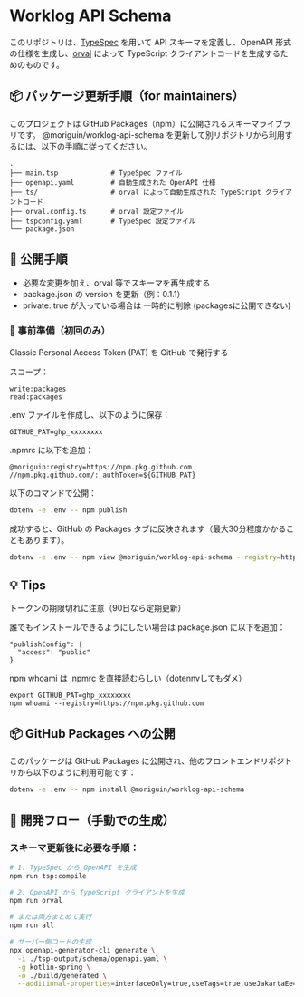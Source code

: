 # Worklog API Schema

このリポジトリは、[TypeSpec](https://typespec.io/) を用いて API スキーマを定義し、OpenAPI 形式の仕様を生成し、[orval](https://orval.dev/) によって TypeScript クライアントコードを生成するためのものです。

## 📦 パッケージ更新手順（for maintainers）

このプロジェクトは GitHub Packages（npm）に公開されるスキーマライブラリです。
@moriguin/worklog-api-schema を更新して別リポジトリから利用するには、以下の手順に従ってください。

```
.
├── main.tsp             # TypeSpec ファイル
├── openapi.yaml         # 自動生成された OpenAPI 仕様
├── ts/                  # orval によって自動生成された TypeScript クライアントコード
├── orval.config.ts      # orval 設定ファイル
├── tspconfig.yaml       # TypeSpec 設定ファイル
└── package.json
```

## 🚀 公開手順

- 必要な変更を加え、orval 等でスキーマを再生成する
- package.json の version を更新（例：0.1.1）
- private: true が入っている場合は 一時的に削除 (packagesに公開できない)

### 🔧 事前準備（初回のみ）

Classic Personal Access Token (PAT) を GitHub で発行する

スコープ：

```
write:packages
read:packages
```

.env ファイルを作成し、以下のように保存：

`GITHUB_PAT=ghp_xxxxxxxx`

.npmrc に以下を追加：

```
@moriguin:registry=https://npm.pkg.github.com
//npm.pkg.github.com/:_authToken=${GITHUB_PAT}
```

以下のコマンドで公開：

```bash
dotenv -e .env -- npm publish
```

成功すると、GitHub の Packages タブに反映されます（最大30分程度かかることもあります）。

```bash
dotenv -e .env -- npm view @moriguin/worklog-api-schema --registry=https://npm.pkg.github.com
```

## 💡 Tips

トークンの期限切れに注意（90日なら定期更新）

誰でもインストールできるようにしたい場合は package.json に以下を追加：

```
"publishConfig": {
  "access": "public"
}
```

npm whoami は .npmrc を直接読むらしい（dotennvしてもダメ）

```
export GITHUB_PAT=ghp_xxxxxxxx
npm whoami --registry=https://npm.pkg.github.com
```

## 📦 GitHub Packages への公開

このパッケージは GitHub Packages に公開され、他のフロントエンドリポジトリから以下のように利用可能です：

```bash
dotenv -e .env -- npm install @moriguin/worklog-api-schema
```

## 🚀 開発フロー（手動での生成）

### スキーマ更新後に必要な手順：

```bash
# 1. TypeSpec から OpenAPI を生成
npm run tsp:compile

# 2. OpenAPI から TypeScript クライアントを生成
npm run orval

# または両方まとめて実行
npm run all

# サーバー側コードの生成
npx openapi-generator-cli generate \
  -i ./tsp-output/schema/openapi.yaml \
  -g kotlin-spring \
  -o ./build/generated \
  --additional-properties=interfaceOnly=true,useTags=true,useJakartaEe=true,javaxPackage=jakarta,apiPackage=com.moriguin.worklog.generated.api,modelPackage=com.moriguin.worklog.generated.model
```
